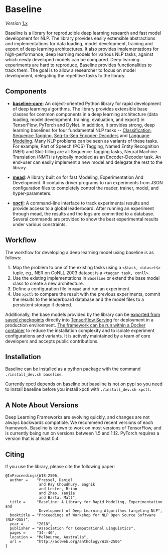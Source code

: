 # Baseline

*Version* [1.x](docs/v1.md)

Baseline is a library for reproducible deep learning research and fast model
development for NLP. The library provides easily extensible abstractions and
implementations for data loading, model development, training and export of deep
learning architectures. It also provides implementations for high-performance,
deep learning models for various NLP tasks, against which newly developed models
can be compared. Deep learning experiments are hard to reproduce, Baseline
provides functionalities to track them. The goal is to allow a researcher to
focus on model development, delegating the repetitive tasks to the library.

## Components

- [**baseline-core**](docs/baseline.md): An object-oriented Python library for
  rapid development of deep learning algorithms. The library provides extensible
  base classes for common components in a deep learning architecture (data
  loading, model development, training, evaluation, and export) in TensorFlow,
  PyTorch and DyNet. In addition, it provides strong, deep learning baselines
  for four fundamental NLP tasks -- [Classification](./docs/classify.md),
  [Sequence Tagging](./docs/tagging.md), [Seq-to-Seq Encoder-Decoders](./docs/seq2seq.md)
  and [Language Modeling](./docs/lm.md). Many NLP problems can be seen as
  variants of these tasks. For example, Part of Speech (POS) Tagging, Named
  Entity Recognition (NER) and Slot-filling are all Sequence Tagging tasks,
  Neural Machine Translation (NMT) is typically modeled as an Encoder-Decoder
  task. An end-user can easily implement a new model and delegate the rest to
  the library.

- [**mead**](docs/mead.md): A library built on  for fast Modeling,
  Experimentation And Development. It contains driver programs to run
  experiments from JSON configuration files to completely control the reader,
  trainer, model, and hyper-parameters.

- [**xpctl**](docs/xpctl.md): A command-line interface to track experimental
  results and provide access to a global leaderboard. After running an
  experiment through mead, the results and the logs are committed to a database.
  Several commands are provided to show the best experimental results under
  various constraints.

## Workflow

The workflow for developing a deep learning model using baseline is as follows:

1. Map the problem to one of the existing tasks using a `<$task, dataset$>`
   tuple, eg., NER on CoNLL 2003 dataset is a `<tagger task, conll>`.
2. Use the existing implementations in `Baseline` or extend the base model class
   to create a new architecture.
3. Define a configuration file in `mead` and run an experiment.
4. Use `xpctl` to compare the result with the previous experiments, commit the
   results to the leaderboard database and the model files to a persistent
   storage if desired.

Additionally, the base models provided by the library can be
[exported from saved checkpoints](docs/export.md) directly into
[TensorFlow Serving](https://www.tensorflow.org/serving/) for deployment in a
production environment. [The framework can be run within a Docker container](docs/docker.md)
to reduce the installation complexity and to isolate experiment configurations
and variants. It is actively maintained by a team of core developers and accepts
public contributions.

## Installation

Baseline can be installed as a python package with the command `./install_dev.sh baseline`.

Currently xpctl depends on baseline but baseline is not on pypi so you need to
install baseline before you install xpctl with `./install_dev.sh xpctl`.

## A Note About Versions

Deep Learning Frameworks are evolving quickly, and changes are not always
backwards compatible. We recommend recent versions of each framework. Baseline
is known to work on most versions of TensorFlow, and is currently being run on
versions between 1.5 and 1.12. PyTorch requires a version that is at least 0.4.

## Citing

If you use the library, please cite the following paper:

```
@InProceedings{W18-2506,
  author =    "Pressel, Daniel
               and Ray Choudhury, Sagnik
               and Lester, Brian
               and Zhao, Yanjie
               and Barta, Matt",
  title =     "Baseline: A Library for Rapid Modeling, Experimentation and
               Development of Deep Learning Algorithms targeting NLP",
  booktitle = "Proceedings of Workshop for NLP Open Source Software (NLP-OSS)",
  year =      "2018",
  publisher = "Association for Computational Linguistics",
  pages =     "34--40",
  location =  "Melbourne, Australia",
  url =       "http://aclweb.org/anthology/W18-2506"
}
```
